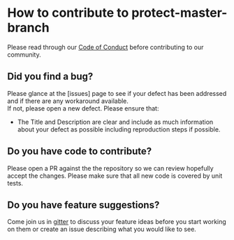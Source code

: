 # How to contribute to protect-master-branch
Please read through our [Code of Conduct](CODE_OF_CONDUCT.md) before contributing to our community.
## Did you find a bug?
Please glance at the [issues] page to see if your defect has been addressed and if there are any workaround available.  
If not, please open a new defect.  Please ensure that:
* The Title and Description are clear and include as much information about your defect as possible including reproduction steps if possible. 

## Do you have code to contribute?
Please open a PR against the the repository so we can review hopefully accept the changes.  Please make sure that all new code is covered by unit tests.

## Do you have feature suggestions?
Come join us in [gitter](https://gitter.im/protect-master-branch/community?utm_source=badge&utm_medium=badge&utm_campaign=pr-badge&utm_content=badge) to discuss your feature ideas before you start working on them or create an issue describing what you would like to see.

